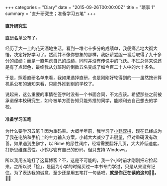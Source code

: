 +++
categories = "Diary"
date = "2015-09-26T00:00:00Z"
title = "琐事 1"
summary = "直升研究生；准备学习五笔"
+++

#### 直升研究生

[直研名单](http://bjwb.seiee.sjtu.edu.cn/bkjwb/info/10681.htm)公布了。

经历了大一上的花天酒地生活，看到一堆七十多分的成绩单，我便痛苦地大彻大悟，决定好好学习了。然而并不像你想象的那样，我卧薪尝胆一番后取得了九十多分的成绩；而是一直焦虑自己的成绩，同时并没有传说中的飞跃。不过总体来说还是有了点起色，最终我从分班时的倒数五名变成了如今百二十人中的六十多名。

于是，照着直研名单来看，我如果选择直研，也是刚刚好轮得到的——虽然按计算机系公布的通知来看，只能外推到别的学校了。

说起来，这么重要的事情在签字时没有一个书面合同，不太应该。希望那些之前被承诺保本校研究生，如今被单方面告知只能外推的同学，能顺利去自己想去的学校。

#### 准备学习五笔

为什么要学习五笔？因为重码率。大概半年前，我学习了[小鹤双拼](http://www.flypy.com/)，现在已经成为了我在电脑和手机上的主力输入方案。小鹤大大减少了击键量，但对重码没有改善。如果遇到生僻字，以 Rime 的尿性词库，经常需要翻好几页，大大降低速度，打断思维连贯性。小鹤尽管有自己的形码，但只支持 Windows。

所以我用五笔打了这篇博客？不，这是不可能的，我一个小时前才刚刚把它捡起来。之所以说「捡」，是因为小学的时候买过一本书专门学过，只是从来没有记住。为了表达我的诚意，至少还是用五笔打一句话吧，**就是你正在读的这句。**

